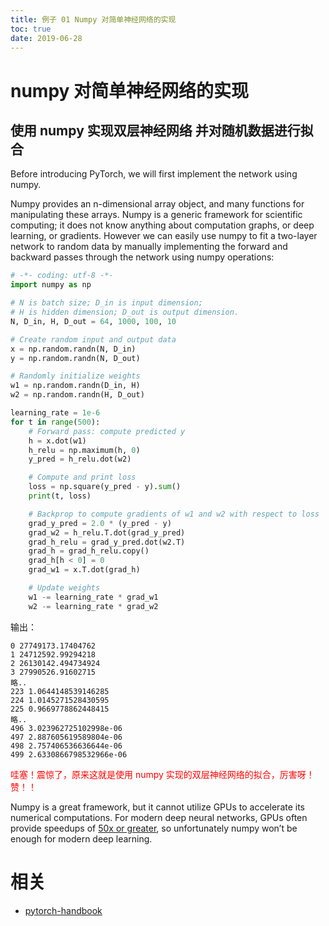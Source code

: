 ```yaml
---
title: 例子 01 Numpy 对简单神经网络的实现
toc: true
date: 2019-06-28
---
```

# numpy 对简单神经网络的实现

## 使用 numpy 实现双层神经网络 并对随机数据进行拟合

Before introducing PyTorch, we will first implement the network using numpy.

Numpy provides an n-dimensional array object, and many functions for manipulating these arrays. Numpy is a generic framework for scientific computing; it does not know anything about computation graphs, or deep learning, or gradients. However we can easily use numpy to fit a two-layer network to random data by manually implementing the forward and backward passes through the network using numpy operations:

```py
# -*- coding: utf-8 -*-
import numpy as np

# N is batch size; D_in is input dimension;
# H is hidden dimension; D_out is output dimension.
N, D_in, H, D_out = 64, 1000, 100, 10

# Create random input and output data
x = np.random.randn(N, D_in)
y = np.random.randn(N, D_out)

# Randomly initialize weights
w1 = np.random.randn(D_in, H)
w2 = np.random.randn(H, D_out)

learning_rate = 1e-6
for t in range(500):
    # Forward pass: compute predicted y
    h = x.dot(w1)
    h_relu = np.maximum(h, 0)
    y_pred = h_relu.dot(w2)

    # Compute and print loss
    loss = np.square(y_pred - y).sum()
    print(t, loss)

    # Backprop to compute gradients of w1 and w2 with respect to loss
    grad_y_pred = 2.0 * (y_pred - y)
    grad_w2 = h_relu.T.dot(grad_y_pred)
    grad_h_relu = grad_y_pred.dot(w2.T)
    grad_h = grad_h_relu.copy()
    grad_h[h < 0] = 0
    grad_w1 = x.T.dot(grad_h)

    # Update weights
    w1 -= learning_rate * grad_w1
    w2 -= learning_rate * grad_w2
```

输出：

```
0 27749173.17404762
1 24712592.99294218
2 26130142.494734924
3 27990526.91602715
略..
223 1.0644148539146285
224 1.0145271528430595
225 0.9669778862448415
略..
496 3.023962725102998e-06
497 2.887605619589804e-06
498 2.757406536636644e-06
499 2.6330866798532966e-06
```

<span style="color:red;">哇塞！震惊了，原来这就是使用 numpy 实现的双层神经网络的拟合，厉害呀！赞！！</span>


Numpy is a great framework, but it cannot utilize GPUs to accelerate its numerical computations. For modern deep neural networks, GPUs often provide speedups of [50x or greater](https://github.com/jcjohnson/cnn-benchmarks), so unfortunately numpy won’t be enough for modern deep learning.




# 相关

- [pytorch-handbook](https://github.com/zergtant/pytorch-handbook)
